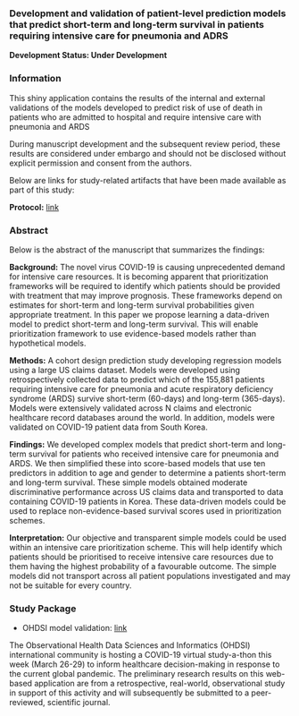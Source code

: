 ### Development and validation of patient-level prediction models that predict short-term and long-term survival in patients requiring intensive care for pneumonia and ADRS

**Development Status: Under Development**

### Information

This shiny application contains the results of the internal and external validations of the models developed to predict risk of use of death in patients who are admitted to hospital and require intensive care with pneumonia and ARDS

During manuscript development and the subsequent review period, these results are considered under embargo and should not be disclosed without explicit permission and consent from the authors.

Below are links for study-related artifacts that have been made available as part of this study:

**Protocol:** [link](https://github.com/ohdsi-studies/Covid19PredictionStudies/blob/master/CovidSimpleSurvival/docs/PLP_protocol_Q4_20200416.docx)

### Abstract 

Below is the abstract of the manuscript that summarizes the findings:

**Background:** The novel virus COVID-19 is causing unprecedented demand for intensive care resources. It is becoming apparent that prioritization frameworks will be required to identify which patients should be provided with treatment that may improve prognosis. These frameworks depend on estimates for short-term and long-term survival probabilities given appropriate treatment. In this paper we propose learning a data-driven model to predict short-term and long-term survival. This will enable prioritization framework to use evidence-based models rather than hypothetical models.  

**Methods:** A cohort design prediction study developing regression models using a large US claims dataset. Models were developed using retrospectively collected data to predict which of the 155,881 patients requiring intensive care for pneumonia and acute respiratory deficiency syndrome (ARDS) survive short-term (60-days) and long-term (365-days). Models were extensively validated across N claims and electronic healthcare record databases around the world. In addition, models were validated on COVID-19 patient data from South Korea.

**Findings:** We developed complex models that predict short-term and long-term survival for patients who received intensive care for pneumonia and ARDS. We then simplified these into score-based models that use ten predictors in addition to age and gender to determine a patients short-term and long-term survival. These simple models obtained moderate discriminative performance across US claims data and transported to data containing COVID-19 patients in Korea. These data-driven models could be used to replace non-evidence-based survival scores used in prioritization schemes.

**Interpretation:** Our objective and transparent simple models could be used within an intensive care prioritization scheme. This will help identify which patients should be prioritised to receive intensive care resources due to them having the highest probability of a favourable outcome. The simple models did not transport across all patient populations investigated and may not be suitable for every country. 

### Study Package

- OHDSI model validation: [link](https://github.com/ohdsi-studies/Covid19PredictionStudies/tree/master/CovidSimpleSurvival)


The Observational Health Data Sciences and Informatics (OHDSI) international community is hosting a COVID-19 virtual study-a-thon this week (March 26-29) to inform healthcare decision-making in response to the current global pandemic. The preliminary research results on this web-based application are from a retrospective, real-world, observational study in support of this activity and will subsequently be submitted to a peer-reviewed, scientific journal.